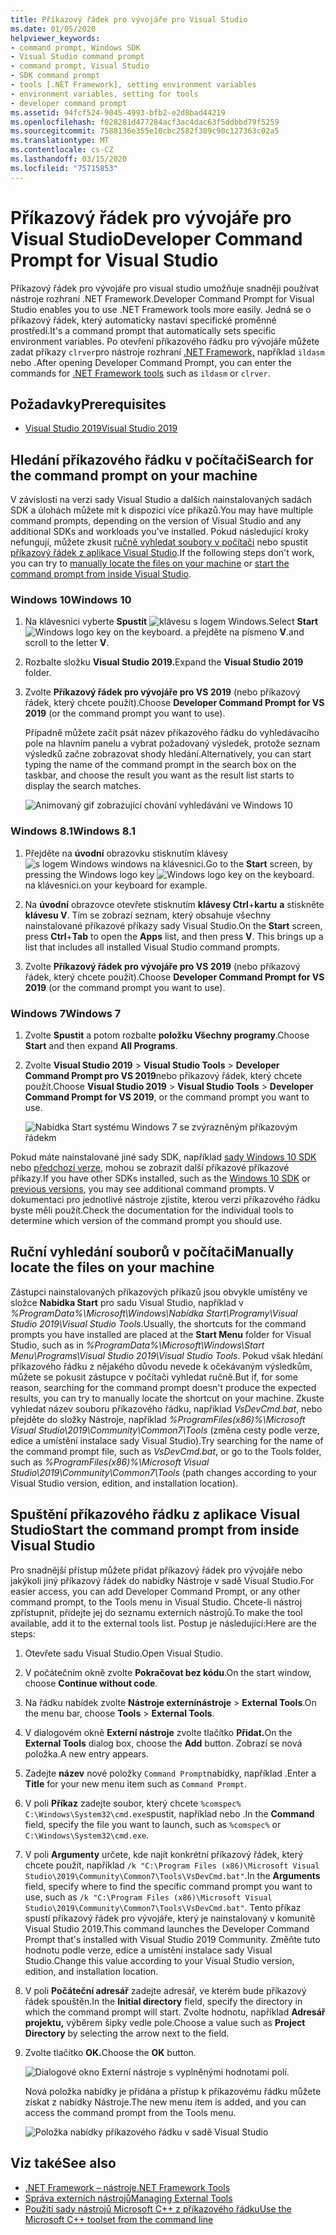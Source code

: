 ```yaml
---
title: Příkazový řádek pro vývojáře pro Visual Studio
ms.date: 01/05/2020
helpviewer_keywords:
- command prompt, Windows SDK
- Visual Studio command prompt
- command prompt, Visual Studio
- SDK command prompt
- tools [.NET Framework], setting environment variables
- environment variables, setting for tools
- developer command prompt
ms.assetid: 94fcf524-9045-4993-bfb2-e2d8bad44219
ms.openlocfilehash: f028281d477284acf3ac4dac63f5ddbbd79f5259
ms.sourcegitcommit: 7588136e355e10cbc2582f389c90c127363c02a5
ms.translationtype: MT
ms.contentlocale: cs-CZ
ms.lasthandoff: 03/15/2020
ms.locfileid: "75715853"
---
```

# <a name="developer-command-prompt-for-visual-studio"></a><span data-ttu-id="41858-102">Příkazový řádek pro vývojáře pro Visual Studio</span><span class="sxs-lookup"><span data-stu-id="41858-102">Developer Command Prompt for Visual Studio</span></span>

<span data-ttu-id="41858-103">Příkazový řádek pro vývojáře pro visual studio umožňuje snadněji používat nástroje rozhraní .NET Framework.</span><span class="sxs-lookup"><span data-stu-id="41858-103">Developer Command Prompt for Visual Studio enables you to use .NET Framework tools more easily.</span></span> <span data-ttu-id="41858-104">Jedná se o příkazový řádek, který automaticky nastaví specifické proměnné prostředí.</span><span class="sxs-lookup"><span data-stu-id="41858-104">It's a command prompt that automatically sets specific environment variables.</span></span> <span data-ttu-id="41858-105">Po otevření příkazového řádku pro vývojáře můžete zadat příkazy `clrver`pro nástroje rozhraní [.NET Framework,](index.md) například `ildasm` nebo .</span><span class="sxs-lookup"><span data-stu-id="41858-105">After opening Developer Command Prompt, you can enter the commands for [.NET Framework tools](index.md) such as `ildasm` or `clrver`.</span></span>

## <a name="prerequisites"></a><span data-ttu-id="41858-106">Požadavky</span><span class="sxs-lookup"><span data-stu-id="41858-106">Prerequisites</span></span>

- [<span data-ttu-id="41858-107">Visual Studio 2019</span><span class="sxs-lookup"><span data-stu-id="41858-107">Visual Studio 2019</span></span>](https://visualstudio.microsoft.com/downloads/?utm_medium=microsoft&utm_source=docs.microsoft.com&utm_campaign=inline+link&utm_content=download+vs2019)

## <a name="search-for-the-command-prompt-on-your-machine"></a><span data-ttu-id="41858-108">Hledání příkazového řádku v počítači</span><span class="sxs-lookup"><span data-stu-id="41858-108">Search for the command prompt on your machine</span></span>

<span data-ttu-id="41858-109">V závislosti na verzi sady Visual Studio a dalších nainstalovaných sadách SDK a úlohách můžete mít k dispozici více příkazů.</span><span class="sxs-lookup"><span data-stu-id="41858-109">You may have multiple command prompts, depending on the version of Visual Studio and any additional SDKs and workloads you've installed.</span></span> <span data-ttu-id="41858-110">Pokud následující kroky nefungují, můžete zkusit [ručně vyhledat soubory v počítači](#manually-locate-the-files-on-your-machine) nebo spustit [příkazový řádek z aplikace Visual Studio](#start-the-command-prompt-from-inside-visual-studio).</span><span class="sxs-lookup"><span data-stu-id="41858-110">If the following steps don't work, you can try to [manually locate the files on your machine](#manually-locate-the-files-on-your-machine) or [start the command prompt from inside Visual Studio](#start-the-command-prompt-from-inside-visual-studio).</span></span>

### <a name="windows-10"></a><span data-ttu-id="41858-111">Windows 10</span><span class="sxs-lookup"><span data-stu-id="41858-111">Windows 10</span></span>

1. <span data-ttu-id="41858-112">Na klávesnici vyberte **Spustit** ![klávesu s logem Windows.](./media/developer-command-prompt-for-vs/windows-logo-key-graphic.png)</span><span class="sxs-lookup"><span data-stu-id="41858-112">Select **Start** ![Windows logo key on the keyboard.](./media/developer-command-prompt-for-vs/windows-logo-key-graphic.png)</span></span> <span data-ttu-id="41858-113">a přejděte na písmeno **V**.</span><span class="sxs-lookup"><span data-stu-id="41858-113">and scroll to the letter **V**.</span></span>

1. <span data-ttu-id="41858-114">Rozbalte složku **Visual Studio 2019.**</span><span class="sxs-lookup"><span data-stu-id="41858-114">Expand the **Visual Studio 2019** folder.</span></span>

1. <span data-ttu-id="41858-115">Zvolte **Příkazový řádek pro vývojáře pro VS 2019** (nebo příkazový řádek, který chcete použít).</span><span class="sxs-lookup"><span data-stu-id="41858-115">Choose **Developer Command Prompt for VS 2019** (or the command prompt you want to use).</span></span>

   <span data-ttu-id="41858-116">Případně můžete začít psát název příkazového řádku do vyhledávacího pole na hlavním panelu a vybrat požadovaný výsledek, protože seznam výsledků začne zobrazovat shody hledání.</span><span class="sxs-lookup"><span data-stu-id="41858-116">Alternatively, you can start typing the name of the command prompt in the search box on the taskbar, and choose the result you want as the result list starts to display the search matches.</span></span>

   ![Animovaný gif zobrazující chování vyhledávání ve Windows 10](./media/developer-command-prompt-for-vs/windows10-search.gif)

### <a name="windows-81"></a><span data-ttu-id="41858-118">Windows 8.1</span><span class="sxs-lookup"><span data-stu-id="41858-118">Windows 8.1</span></span>

1. <span data-ttu-id="41858-119">Přejděte na **úvodní** obrazovku stisknutím klávesy ![s logem Windows windows na klávesnici.](./media/developer-command-prompt-for-vs/windows-logo-key-graphic.png)</span><span class="sxs-lookup"><span data-stu-id="41858-119">Go to the **Start** screen, by pressing the Windows logo key ![Windows logo key on the keyboard.](./media/developer-command-prompt-for-vs/windows-logo-key-graphic.png)</span></span> <span data-ttu-id="41858-120">na klávesnici.</span><span class="sxs-lookup"><span data-stu-id="41858-120">on your keyboard for example.</span></span>

1. <span data-ttu-id="41858-121">Na **úvodní** obrazovce otevřete stisknutím **klávesy Ctrl**+**kartu** **a** stiskněte **klávesu V**. Tím se zobrazí seznam, který obsahuje všechny nainstalované příkazové příkazy sady Visual Studio.</span><span class="sxs-lookup"><span data-stu-id="41858-121">On the **Start** screen, press **Ctrl**+**Tab** to open the **Apps** list, and then press **V**. This brings up a list that includes all installed Visual Studio command prompts.</span></span>

1. <span data-ttu-id="41858-122">Zvolte **Příkazový řádek pro vývojáře pro VS 2019** (nebo příkazový řádek, který chcete použít).</span><span class="sxs-lookup"><span data-stu-id="41858-122">Choose **Developer Command Prompt for VS 2019** (or the command prompt you want to use).</span></span>

### <a name="windows-7"></a><span data-ttu-id="41858-123">Windows 7</span><span class="sxs-lookup"><span data-stu-id="41858-123">Windows 7</span></span>

1. <span data-ttu-id="41858-124">Zvolte **Spustit** a potom rozbalte **položku Všechny programy**.</span><span class="sxs-lookup"><span data-stu-id="41858-124">Choose **Start** and then expand **All Programs**.</span></span>

1. <span data-ttu-id="41858-125">Zvolte **Visual Studio 2019** > **Visual Studio Tools** > **Developer Command Prompt pro VS 2019**nebo příkazový řádek, který chcete použít.</span><span class="sxs-lookup"><span data-stu-id="41858-125">Choose **Visual Studio 2019** > **Visual Studio Tools** > **Developer Command Prompt for VS 2019**, or the command prompt you want to use.</span></span>

   ![Nabídka Start systému Windows 7 se zvýrazněným příkazovým řádekm](./media/developer-command-prompt-for-vs/windows7-menu.png)

<span data-ttu-id="41858-127">Pokud máte nainstalované jiné sady SDK, například [sady Windows 10 SDK](https://developer.microsoft.com/windows/downloads/windows-10-sdk) nebo [předchozí verze](https://developer.microsoft.com/windows/downloads/sdk-archive), mohou se zobrazit další příkazové příkazové příkazy.</span><span class="sxs-lookup"><span data-stu-id="41858-127">If you have other SDKs installed, such as the [Windows 10 SDK](https://developer.microsoft.com/windows/downloads/windows-10-sdk) or [previous versions](https://developer.microsoft.com/windows/downloads/sdk-archive), you may see additional command prompts.</span></span> <span data-ttu-id="41858-128">V dokumentaci pro jednotlivé nástroje zjistíte, kterou verzi příkazového řádku byste měli použít.</span><span class="sxs-lookup"><span data-stu-id="41858-128">Check the documentation for the individual tools to determine which version of the command prompt you should use.</span></span>

## <a name="manually-locate-the-files-on-your-machine"></a><span data-ttu-id="41858-129">Ruční vyhledání souborů v počítači</span><span class="sxs-lookup"><span data-stu-id="41858-129">Manually locate the files on your machine</span></span>

<span data-ttu-id="41858-130">Zástupci nainstalovaných příkazových příkazů jsou obvykle umístěny ve složce **Nabídka Start** pro sadu Visual Studio, například v *%ProgramData%\Microsoft\Windows\Nabídka Start\Programy\Visual Studio 2019\Visual Studio Tools*.</span><span class="sxs-lookup"><span data-stu-id="41858-130">Usually, the shortcuts for the command prompts you have installed are placed at the **Start Menu** folder for Visual Studio, such as in *%ProgramData%\Microsoft\Windows\Start Menu\Programs\Visual Studio 2019\Visual Studio Tools*.</span></span> <span data-ttu-id="41858-131">Pokud však hledání příkazového řádku z nějakého důvodu nevede k očekávaným výsledkům, můžete se pokusit zástupce v počítači vyhledat ručně.</span><span class="sxs-lookup"><span data-stu-id="41858-131">But if, for some reason, searching for the command prompt doesn't produce the expected results, you can try to manually locate the shortcut on your machine.</span></span> <span data-ttu-id="41858-132">Zkuste vyhledat název souboru příkazového řádku, například *VsDevCmd.bat*, nebo přejděte do složky Nástroje, například *%ProgramFiles(x86)%\Microsoft Visual Studio\2019\Community\Common7\Tools* (změna cesty podle verze, edice a umístění instalace sady Visual Studio).</span><span class="sxs-lookup"><span data-stu-id="41858-132">Try searching for the name of the command prompt file, such as *VsDevCmd.bat*, or go to the Tools folder, such as *%ProgramFiles(x86)%\Microsoft Visual Studio\2019\Community\Common7\Tools* (path changes according to your Visual Studio version, edition, and installation location).</span></span>

## <a name="start-the-command-prompt-from-inside-visual-studio"></a><span data-ttu-id="41858-133">Spuštění příkazového řádku z aplikace Visual Studio</span><span class="sxs-lookup"><span data-stu-id="41858-133">Start the command prompt from inside Visual Studio</span></span>

<span data-ttu-id="41858-134">Pro snadnější přístup můžete přidat příkazový řádek pro vývojáře nebo jakýkoli jiný příkazový řádek do nabídky Nástroje v sadě Visual Studio.</span><span class="sxs-lookup"><span data-stu-id="41858-134">For easier access, you can add Developer Command Prompt, or any other command prompt, to the Tools menu in Visual Studio.</span></span> <span data-ttu-id="41858-135">Chcete-li nástroj zpřístupnit, přidejte jej do seznamu externích nástrojů.</span><span class="sxs-lookup"><span data-stu-id="41858-135">To make the tool available, add it to the external tools list.</span></span> <span data-ttu-id="41858-136">Postup je následující:</span><span class="sxs-lookup"><span data-stu-id="41858-136">Here are the steps:</span></span>

1. <span data-ttu-id="41858-137">Otevřete sadu Visual Studio.</span><span class="sxs-lookup"><span data-stu-id="41858-137">Open Visual Studio.</span></span>

1. <span data-ttu-id="41858-138">V počátečním okně zvolte **Pokračovat bez kódu**.</span><span class="sxs-lookup"><span data-stu-id="41858-138">On the start window, choose **Continue without code**.</span></span>

1. <span data-ttu-id="41858-139">Na řádku nabídek zvolte **Nástroje externínástroje** > **External Tools**.</span><span class="sxs-lookup"><span data-stu-id="41858-139">On the menu bar, choose **Tools** > **External Tools**.</span></span>

1. <span data-ttu-id="41858-140">V dialogovém okně **Externí nástroje** zvolte tlačítko **Přidat.**</span><span class="sxs-lookup"><span data-stu-id="41858-140">On the **External Tools** dialog box, choose the **Add** button.</span></span> <span data-ttu-id="41858-141">Zobrazí se nová položka.</span><span class="sxs-lookup"><span data-stu-id="41858-141">A new entry appears.</span></span>

1. <span data-ttu-id="41858-142">Zadejte **název** nové položky `Command Prompt`nabídky, například .</span><span class="sxs-lookup"><span data-stu-id="41858-142">Enter a **Title** for your new menu item such as `Command Prompt`.</span></span>

1. <span data-ttu-id="41858-143">V poli **Příkaz** zadejte soubor, který chcete `%comspec%` `C:\Windows\System32\cmd.exe`spustit, například nebo .</span><span class="sxs-lookup"><span data-stu-id="41858-143">In the **Command** field, specify the file you want to launch, such as `%comspec%` or `C:\Windows\System32\cmd.exe`.</span></span>

1. <span data-ttu-id="41858-144">V poli **Argumenty** určete, kde najít konkrétní příkazový řádek, který chcete použít, například `/k "C:\Program Files (x86)\Microsoft Visual Studio\2019\Community\Common7\Tools\VsDevCmd.bat"`.</span><span class="sxs-lookup"><span data-stu-id="41858-144">In the **Arguments** field, specify where to find the specific command prompt you want to use, such as `/k "C:\Program Files (x86)\Microsoft Visual Studio\2019\Community\Common7\Tools\VsDevCmd.bat"`.</span></span> <span data-ttu-id="41858-145">Tento příkaz spustí příkazový řádek pro vývojáře, který je nainstalovaný v komunitě Visual Studio 2019.</span><span class="sxs-lookup"><span data-stu-id="41858-145">This command launches the Developer Command Prompt that's installed with Visual Studio 2019 Community.</span></span> <span data-ttu-id="41858-146">Změňte tuto hodnotu podle verze, edice a umístění instalace sady Visual Studio.</span><span class="sxs-lookup"><span data-stu-id="41858-146">Change this value according to your Visual Studio version, edition, and installation location.</span></span>

1. <span data-ttu-id="41858-147">V poli **Počáteční adresář** zadejte adresář, ve kterém bude příkazový řádek spouštěn.</span><span class="sxs-lookup"><span data-stu-id="41858-147">In the **Initial directory** field, specify the directory in which the command prompt will start.</span></span> <span data-ttu-id="41858-148">Zvolte hodnotu, například **Adresář projektu,** výběrem šipky vedle pole.</span><span class="sxs-lookup"><span data-stu-id="41858-148">Choose a value such as **Project Directory** by selecting the arrow next to the field.</span></span>

1. <span data-ttu-id="41858-149">Zvolte tlačítko **OK.**</span><span class="sxs-lookup"><span data-stu-id="41858-149">Choose the **OK** button.</span></span>

   ![Dialogové okno Externí nástroje s vyplněnými hodnotami polí.](./media/developer-command-prompt-for-vs/add-external-tool.png)

   <span data-ttu-id="41858-151">Nová položka nabídky je přidána a přístup k příkazovému řádku můžete získat z nabídky Nástroje.</span><span class="sxs-lookup"><span data-stu-id="41858-151">The new menu item is added, and you can access the command prompt from the Tools menu.</span></span>

   ![Položka nabídky příkazového řádku v sadě Visual Studio](./media/developer-command-prompt-for-vs/command-prompt-vs-menu.png)

## <a name="see-also"></a><span data-ttu-id="41858-153">Viz také</span><span class="sxs-lookup"><span data-stu-id="41858-153">See also</span></span>

- [<span data-ttu-id="41858-154">.NET Framework – nástroje</span><span class="sxs-lookup"><span data-stu-id="41858-154">.NET Framework Tools</span></span>](index.md)
- [<span data-ttu-id="41858-155">Správa externích nástrojů</span><span class="sxs-lookup"><span data-stu-id="41858-155">Managing External Tools</span></span>](/visualstudio/ide/managing-external-tools)
- [<span data-ttu-id="41858-156">Použití sady nástrojů Microsoft C++ z příkazového řádku</span><span class="sxs-lookup"><span data-stu-id="41858-156">Use the Microsoft C++ toolset from the command line</span></span>](/cpp/build/building-on-the-command-line)
